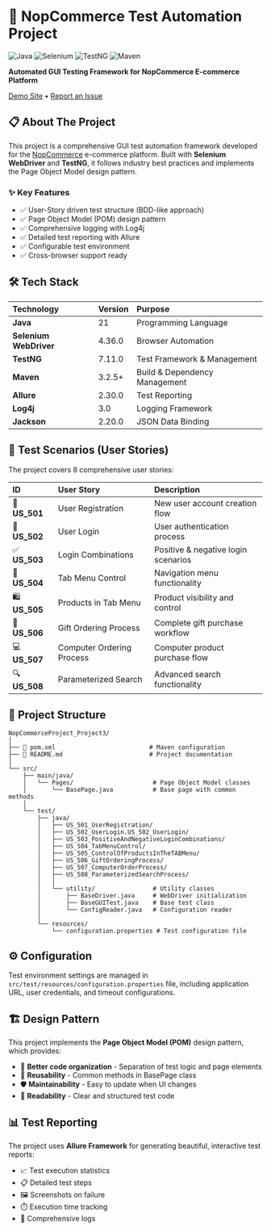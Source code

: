 # 🛒 NopCommerce Test Automation Project

![Java](https://img.shields.io/badge/Java-21-orange?style=for-the-badge&logo=java)
![Selenium](https://img.shields.io/badge/Selenium-4.36.0-green?style=for-the-badge&logo=selenium)
![TestNG](https://img.shields.io/badge/TestNG-7.11.0-red?style=for-the-badge)
![Maven](https://img.shields.io/badge/Maven-3.2.5+-blue?style=for-the-badge&logo=apache-maven)

**Automated GUI Testing Framework for NopCommerce E-commerce Platform**

[Demo Site](https://demo.nopcommerce.com/) • [Report an Issue](https://github.com/nldn24/NopCommerceProject_Project3/issues)

## 📋 About The Project

This project is a comprehensive GUI test automation framework developed for the [NopCommerce](https://demo.nopcommerce.com/) e-commerce platform. Built with **Selenium WebDriver** and **TestNG**, it follows industry best practices and implements the Page Object Model design pattern.

### ✨ Key Features

- ✅ User-Story driven test structure (BDD-like approach)
- ✅ Page Object Model (POM) design pattern
- ✅ Comprehensive logging with Log4j
- ✅ Detailed test reporting with Allure
- ✅ Configurable test environment
- ✅ Cross-browser support ready


## 🛠️ Tech Stack

| Technology | Version | Purpose |
|:-----------|:--------|:--------|
| **Java** | 21 | Programming Language |
| **Selenium WebDriver** | 4.36.0 | Browser Automation |
| **TestNG** | 7.11.0 | Test Framework & Management |
| **Maven** | 3.2.5+ | Build & Dependency Management |
| **Allure** | 2.30.0 | Test Reporting |
| **Log4j** | 3.0 | Logging Framework |
| **Jackson** | 2.20.0 | JSON Data Binding |


## 📝 Test Scenarios (User Stories)

The project covers 8 comprehensive user stories:

| ID | User Story | Description |
|:---|:-----------|:------------|
| 🔐 **US_501** | User Registration | New user account creation flow |
| 🔑 **US_502** | User Login | User authentication process |
| ✅ **US_503** | Login Combinations | Positive & negative login scenarios |
| 🧭 **US_504** | Tab Menu Control | Navigation menu functionality |
| 🛍️ **US_505** | Products in Tab Menu | Product visibility and control |
| 🎁 **US_506** | Gift Ordering Process | Complete gift purchase workflow |
| 💻 **US_507** | Computer Ordering Process | Computer product purchase flow |
| 🔍 **US_508** | Parameterized Search | Advanced search functionality |


## 📁 Project Structure

```
NopCommerceProject_Project3/
│
├── 📄 pom.xml                          # Maven configuration
├── 📄 README.md                        # Project documentation
│
└── src/
    ├── main/java/
    │   └── Pages/                      # Page Object Model classes
    │       └── BasePage.java           # Base page with common methods
    │
    └── test/
        ├── java/
        │   ├── US_501_UserRegistration/
        │   ├── US_502_UserLogin.US_502_UserLogin/
        │   ├── US_503_PositiveAndNegativeLoginCombinations/
        │   ├── US_504_TabMenuControl/
        │   ├── US_505_ControlOfProductsInTheTABMenu/
        │   ├── US_506_GiftOrderingProcess/
        │   ├── US_507_ComputerOrderProcess/
        │   ├── US_508_ParameterizedSearchProcess/
        │   │
        │   └── utility/                # Utility classes
        │       ├── BaseDriver.java     # WebDriver initialization
        │       ├── BaseGUITest.java    # Base test class
        │       └── ConfigReader.java   # Configuration reader
        │
        └── resources/
            └── configuration.properties # Test configuration file
```

## ⚙️ Configuration

Test environment settings are managed in `src/test/resources/configuration.properties` file, including application URL, user credentials, and timeout configurations.


## 🏗️ Design Pattern

This project implements the **Page Object Model (POM)** design pattern, which provides:

- 🎯 **Better code organization** - Separation of test logic and page elements
- 🔄 **Reusability** - Common methods in BasePage class
- 🛡️ **Maintainability** - Easy to update when UI changes
- 📖 **Readability** - Clear and structured test code


## 📊 Test Reporting

The project uses **Allure Framework** for generating beautiful, interactive test reports:

- 📈 Test execution statistics
- 📋 Detailed test steps
- 🖼️ Screenshots on failure
- ⏱️ Execution time tracking
- 📝 Comprehensive logs